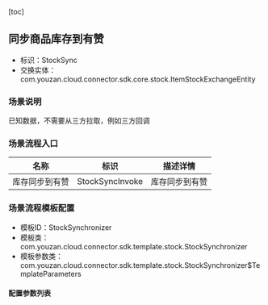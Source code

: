 [toc]

## 同步商品库存到有赞
- 标识：StockSync
- 交换实体：com.youzan.cloud.connector.sdk.core.stock.ItemStockExchangeEntity
### 场景说明
已知数据，不需要从三方拉取，例如三方回调
### 场景流程入口

名称 | 标识 | 描述详情
---|---|---
库存同步到有赞 | StockSyncInvoke | 库存同步到有赞

### 场景流程模板配置
- 模板ID：StockSynchronizer
- 模板类：com.youzan.cloud.connector.sdk.template.stock.StockSynchronizer
- 模板参数类：com.youzan.cloud.connector.sdk.template.stock.StockSynchronizer$TemplateParameters

#### 配置参数列表


